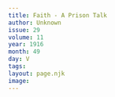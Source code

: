 ```yaml
---
title: Faith - A Prison Talk
author: Unknown
issue: 29
volume: 11
year: 1916
month: 49
day: V
tags:
layout: page.njk
image:
---
```


